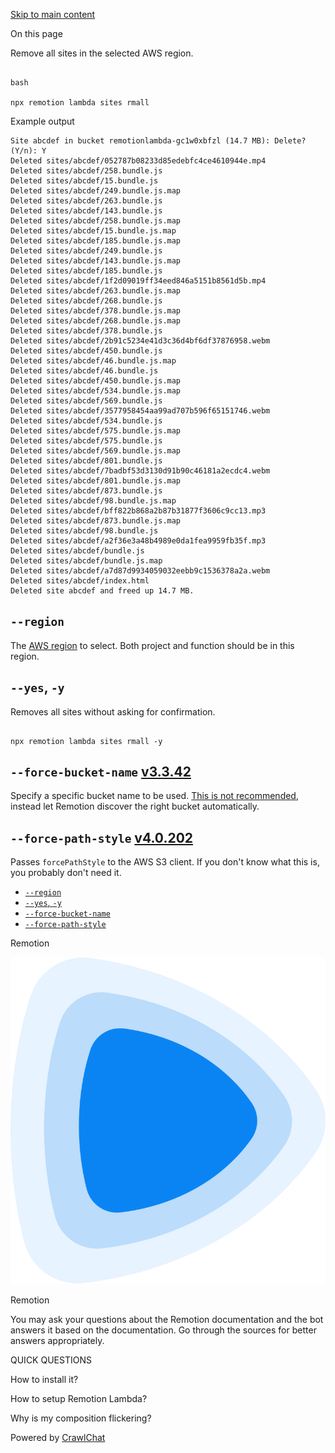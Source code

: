 [Skip to main content](https://www.remotion.dev/docs/lambda/cli/sites/rmall#__docusaurus_skipToContent_fallback)

On this page

Remove all sites in the selected AWS region.

```

bash

npx remotion lambda sites rmall
```

Example output

```
Site abcdef in bucket remotionlambda-gc1w0xbfzl (14.7 MB): Delete? (Y/n): Y
Deleted sites/abcdef/052787b08233d85edebfc4ce4610944e.mp4
Deleted sites/abcdef/258.bundle.js
Deleted sites/abcdef/15.bundle.js
Deleted sites/abcdef/249.bundle.js.map
Deleted sites/abcdef/263.bundle.js
Deleted sites/abcdef/143.bundle.js
Deleted sites/abcdef/258.bundle.js.map
Deleted sites/abcdef/15.bundle.js.map
Deleted sites/abcdef/185.bundle.js.map
Deleted sites/abcdef/249.bundle.js
Deleted sites/abcdef/143.bundle.js.map
Deleted sites/abcdef/185.bundle.js
Deleted sites/abcdef/1f2d09019ff34eed846a5151b8561d5b.mp4
Deleted sites/abcdef/263.bundle.js.map
Deleted sites/abcdef/268.bundle.js
Deleted sites/abcdef/378.bundle.js.map
Deleted sites/abcdef/268.bundle.js.map
Deleted sites/abcdef/378.bundle.js
Deleted sites/abcdef/2b91c5234e41d3c36d4bf6df37876958.webm
Deleted sites/abcdef/450.bundle.js
Deleted sites/abcdef/46.bundle.js.map
Deleted sites/abcdef/46.bundle.js
Deleted sites/abcdef/450.bundle.js.map
Deleted sites/abcdef/534.bundle.js.map
Deleted sites/abcdef/569.bundle.js
Deleted sites/abcdef/3577958454aa99ad707b596f65151746.webm
Deleted sites/abcdef/534.bundle.js
Deleted sites/abcdef/575.bundle.js.map
Deleted sites/abcdef/575.bundle.js
Deleted sites/abcdef/569.bundle.js.map
Deleted sites/abcdef/801.bundle.js
Deleted sites/abcdef/7badbf53d3130d91b90c46181a2ecdc4.webm
Deleted sites/abcdef/801.bundle.js.map
Deleted sites/abcdef/873.bundle.js
Deleted sites/abcdef/98.bundle.js.map
Deleted sites/abcdef/bff822b868a2b87b31877f3606c9cc13.mp3
Deleted sites/abcdef/873.bundle.js.map
Deleted sites/abcdef/98.bundle.js
Deleted sites/abcdef/a2f36e3a48b4989e0da1fea9959fb35f.mp3
Deleted sites/abcdef/bundle.js
Deleted sites/abcdef/bundle.js.map
Deleted sites/abcdef/a7d87d9934059032eebb9c1536378a2a.webm
Deleted sites/abcdef/index.html
Deleted site abcdef and freed up 14.7 MB.

```

## `--region` [​](https://www.remotion.dev/docs/lambda/cli/sites/rmall\#--region "Direct link to --region")

The [AWS region](https://www.remotion.dev/docs/lambda/region-selection) to select. Both project and function should be in this region.

## `--yes`, `-y` [​](https://www.remotion.dev/docs/lambda/cli/sites/rmall\#--yes--y "Direct link to --yes--y")

Removes all sites without asking for confirmation.

```

npx remotion lambda sites rmall -y
```

## `--force-bucket-name` [v3.3.42](https://github.com/remotion-dev/remotion/releases/v3.3.42) [​](https://www.remotion.dev/docs/lambda/cli/sites/rmall\#--force-bucket-name "Direct link to --force-bucket-name")

Specify a specific bucket name to be used. [This is not recommended](https://www.remotion.dev/docs/lambda/multiple-buckets), instead let Remotion discover the right bucket automatically.

## `--force-path-style` [v4.0.202](https://github.com/remotion-dev/remotion/releases/v4.0.202) [​](https://www.remotion.dev/docs/lambda/cli/sites/rmall\#--force-path-style "Direct link to --force-path-style")

Passes `forcePathStyle` to the AWS S3 client. If you don't know what this is, you probably don't need it.

- [`--region`](https://www.remotion.dev/docs/lambda/cli/sites/rmall#--region)
- [`--yes`, `-y`](https://www.remotion.dev/docs/lambda/cli/sites/rmall#--yes--y)
- [`--force-bucket-name`](https://www.remotion.dev/docs/lambda/cli/sites/rmall#--force-bucket-name)
- [`--force-path-style`](https://www.remotion.dev/docs/lambda/cli/sites/rmall#--force-path-style)

Remotion

![Logo](https://raw.githubusercontent.com/remotion-dev/brand/refs/heads/main/logo.svg)

Remotion

You may ask your questions about the Remotion documentation and the bot answers it based on the documentation. Go through the sources for better answers appropriately.

QUICK QUESTIONS

How to install it?

How to setup Remotion Lambda?

Why is my composition flickering?

Powered by [CrawlChat](https://crawlchat.app/?ref=powered-by-remotion)